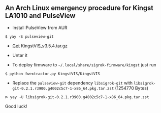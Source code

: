 ## An Arch Linux emergency procedure for Kingst LA1010 and PulseView

- Install PulseView from AUR
```
$ yay -S pulseview-git
```
- [Get](http://www.qdkingst.com/en/vis-old) KingstVIS_v3.5.4.tar.gz

- Untar it

- To deploy firmware to `~/.local/share/sigrok-firmware/kingst` just run
```
$ python fwextractor.py KingstVIS/KingstVIS
```
- Replace the `pulseview-git` dependency `libsigrok-git` with `libsigrok-git-0.2.1.r3900.g4002c5c7-1-x86_64.pkg.tar.zst` (1254770 Bytes)
```
ᐅ yay -U libsigrok-git-0.2.1.r3900.g4002c5c7-1-x86_64.pkg.tar.zst
```

Good luck!
